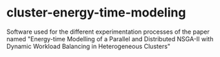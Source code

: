 # cluster-energy-time-modeling
Software used for the different experimentation processes of the paper named "Energy-time Modelling of a Parallel and Distributed NSGA-II with Dynamic Workload Balancing in Heterogeneous Clusters"

